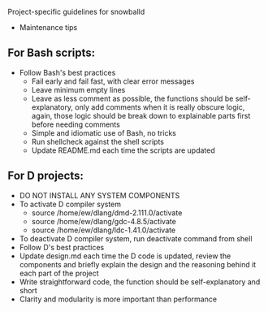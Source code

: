 Project-specific guidelines for snowballd

* Maintenance tips

## For Bash scripts:

- Follow Bash's best practices
    - Fail early and fail fast, with clear error messages
    - Leave minimum empty lines
    - Leave as less comment as possible, the functions should be self-explanatory, only add comments when it is really
      obscure logic, again, those logic should be break down to explainable parts first before needing comments
    - Simple and idiomatic use of Bash, no tricks
    - Run shellcheck against the shell scripts
    - Update README.md each time the scripts are updated

## For D projects:

- DO NOT INSTALL ANY SYSTEM COMPONENTS
- To activate D compiler system
    - source /home/ew/dlang/dmd-2.111.0/activate
    - source /home/ew/dlang/gdc-4.8.5/activate
    - source /home/ew/dlang/ldc-1.41.0/activate
- To deactivate D compiler system, run deactivate command from shell
- Follow D's best practices
- Update design.md each time the D code is updated, review the components and briefly explain the design and the
  reasoning behind it each part of the project
- Write straightforward code, the function should be self-explanatory and short
- Clarity and modularity is more important than performance
